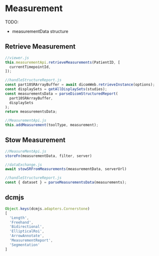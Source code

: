 Measurement
===========

TODO:
* measurementData structure



Retrieve Measurement
--------------------

``` js
//viewer.js
this.measurementApi.retrieveMeasurements(PatientID, [
  currentTimepointId,
]);

//handleStructureReport.js
const part10SRArrayBuffer = await dicomWeb.retrieveInstance(options);
const displaySets = getAllDisplaySets(studies);
const measurementsData = parseDicomStructuredReport(
  part10SRArrayBuffer,
  displaySets
);
return measurementsData;

//MeasurementApi.js
this.addMeasurement(toolType, measurement);
```

Stow Measurement
------------------
``` js
//MeasureMentApi.js
storeFn(measurementData, filter, server)

//dataExchange.js
await stowSRFromMeasurements(measurementData, serverUrl)

//handleStructureReport.js
const { dataset } = parseMeasurementsData(measurements);
```

dcmjs
-----
``` js
Object.keys(dcmjs.adapters.Cornerstone)
[
  'Length',
  'Freehand',
  'Bidirectional',
  'EllipticalRoi',
  'ArrowAnnotate',
  'MeasurementReport',
  'Segmentation'
]
```

